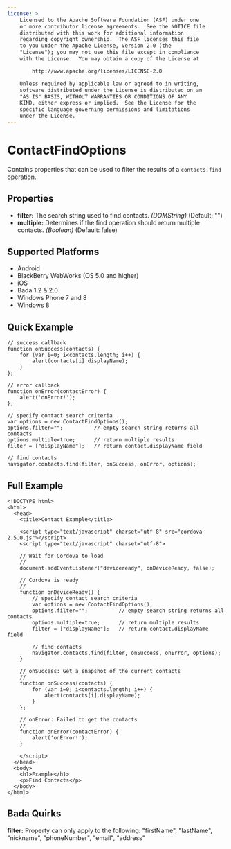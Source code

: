 ```yaml
---
license: >
    Licensed to the Apache Software Foundation (ASF) under one
    or more contributor license agreements.  See the NOTICE file
    distributed with this work for additional information
    regarding copyright ownership.  The ASF licenses this file
    to you under the Apache License, Version 2.0 (the
    "License"); you may not use this file except in compliance
    with the License.  You may obtain a copy of the License at

        http://www.apache.org/licenses/LICENSE-2.0

    Unless required by applicable law or agreed to in writing,
    software distributed under the License is distributed on an
    "AS IS" BASIS, WITHOUT WARRANTIES OR CONDITIONS OF ANY
    KIND, either express or implied.  See the License for the
    specific language governing permissions and limitations
    under the License.
---
```


ContactFindOptions
==================

Contains properties that can be used to filter the results of a `contacts.find` operation.

Properties
----------

- __filter:__ The search string used to find contacts. _(DOMString)_ (Default: "")
- __multiple:__ Determines if the find operation should return multiple contacts. _(Boolean)_ (Default: false)


Supported Platforms
-------------------

- Android
- BlackBerry WebWorks (OS 5.0 and higher)
- iOS
- Bada 1.2 & 2.0
- Windows Phone 7 and 8
- Windows 8

Quick Example
-------------

	// success callback
    function onSuccess(contacts) {
		for (var i=0; i<contacts.length; i++) {
			alert(contacts[i].displayName);
		}
    };

	// error callback
    function onError(contactError) {
        alert('onError!');
    };

	// specify contact search criteria
    var options = new ContactFindOptions();
	options.filter="";			// empty search string returns all contacts
	options.multiple=true;		// return multiple results
	filter = ["displayName"];	// return contact.displayName field
	
	// find contacts
    navigator.contacts.find(filter, onSuccess, onError, options);

Full Example
------------

    <!DOCTYPE html>
    <html>
      <head>
        <title>Contact Example</title>

        <script type="text/javascript" charset="utf-8" src="cordova-2.5.0.js"></script>
        <script type="text/javascript" charset="utf-8">

        // Wait for Cordova to load
        //
        document.addEventListener("deviceready", onDeviceReady, false);

        // Cordova is ready
        //
        function onDeviceReady() {
			// specify contact search criteria
		    var options = new ContactFindOptions();
			options.filter="";			// empty search string returns all contacts
			options.multiple=true;		// return multiple results
			filter = ["displayName"];	// return contact.displayName field

			// find contacts
		    navigator.contacts.find(filter, onSuccess, onError, options);
        }
    
        // onSuccess: Get a snapshot of the current contacts
        //
		function onSuccess(contacts) {
			for (var i=0; i<contacts.length; i++) {
				alert(contacts[i].displayName);
			}
		};
    
        // onError: Failed to get the contacts
        //
        function onError(contactError) {
            alert('onError!');
        }

        </script>
      </head>
      <body>
        <h1>Example</h1>
        <p>Find Contacts</p>
      </body>
    </html>

Bada Quirks
-----------
__filter:__ Property can only apply to the following: "firstName", "lastName", "nickname", "phoneNumber", "email", "address"
